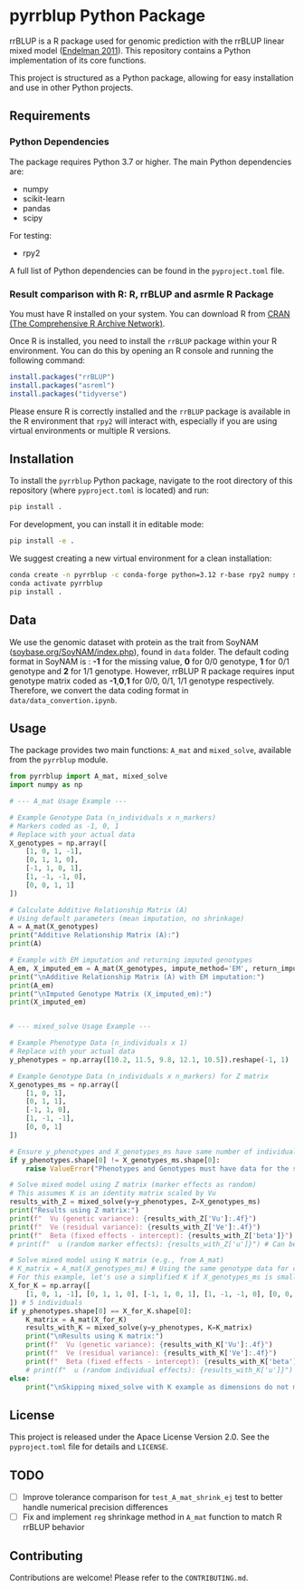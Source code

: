 # pyrrblup Python Package

rrBLUP is a R package used for genomic prediction with the rrBLUP linear mixed model ([Endelman 2011](https://acsess.onlinelibrary.wiley.com/doi/full/10.3835/plantgenome2011.08.0024)). This repository contains a Python implementation of its core functions.

This project is structured as a Python package, allowing for easy installation and use in other Python projects.

## Requirements

### Python Dependencies

The package requires Python 3.7 or higher. The main Python dependencies are:

- numpy
- scikit-learn
- pandas
- scipy

For testing:
- rpy2

A full list of Python dependencies can be found in the `pyproject.toml` file.

### Result comparison with R: R, rrBLUP and asrmle R Package

You must have R installed on your system. You can download R from [CRAN (The Comprehensive R Archive Network)](https://cran.r-project.org/).

Once R is installed, you need to install the `rrBLUP` package within your R environment. You can do this by opening an R console and running the following command:

```R
install.packages("rrBLUP")
install.packages("asreml")
install.packages("tidyverse")
```

Please ensure R is correctly installed and the `rrBLUP` package is available in the R environment that `rpy2` will interact with, especially if you are using virtual environments or multiple R versions.

## Installation

To install the `pyrrblup` Python package, navigate to the root directory of this repository (where `pyproject.toml` is located) and run:

```bash
pip install .
```

For development, you can install it in editable mode:

```bash
pip install -e .
```

We suggest creating a new virtual environment for a clean installation:

```bash
conda create -n pyrrblup -c conda-forge python=3.12 r-base rpy2 numpy scikit-learn r-rrblup pandas scipy
conda activate pyrrblup
pip install .
```

## Data

We use the genomic dataset with protein as the trait from SoyNAM ([soybase.org/SoyNAM/index.php](https://soybase.org/SoyNAM/index.php)), found in `data` folder. The default coding format in SoyNAM is : **-1** for the missing value, **0** for 0/0 genotype, **1** for 0/1 genotype and **2** for 1/1 genotype. However, rrBLUP R package requires input genotype matrix coded as **-1**,**0**,**1** for 0/0, 0/1, 1/1 genotype respectively. Therefore, we convert the data coding format in `data/data_convertion.ipynb`.

## Usage

The package provides two main functions: `A_mat` and `mixed_solve`, available from the `pyrrblup` module.

```python
from pyrrblup import A_mat, mixed_solve
import numpy as np

# --- A_mat Usage Example ---

# Example Genotype Data (n_individuals x n_markers)
# Markers coded as -1, 0, 1
# Replace with your actual data
X_genotypes = np.array([
    [1, 0, 1, -1],
    [0, 1, 1, 0],
    [-1, 1, 0, 1],
    [1, -1, -1, 0],
    [0, 0, 1, 1]
])

# Calculate Additive Relationship Matrix (A)
# Using default parameters (mean imputation, no shrinkage)
A = A_mat(X_genotypes)
print("Additive Relationship Matrix (A):")
print(A)

# Example with EM imputation and returning imputed genotypes
A_em, X_imputed_em = A_mat(X_genotypes, impute_method='EM', return_imputed=True)
print("\nAdditive Relationship Matrix (A) with EM imputation:")
print(A_em)
print("\nImputed Genotype Matrix (X_imputed_em):")
print(X_imputed_em)


# --- mixed_solve Usage Example ---

# Example Phenotype Data (n_individuals x 1)
# Replace with your actual data
y_phenotypes = np.array([10.2, 11.5, 9.8, 12.1, 10.5]).reshape(-1, 1)

# Example Genotype Data (n_individuals x n_markers) for Z matrix
X_genotypes_ms = np.array([
    [1, 0, 1],
    [0, 1, 1],
    [-1, 1, 0],
    [1, -1, -1],
    [0, 0, 1]
])

# Ensure y_phenotypes and X_genotypes_ms have same number of individuals (rows)
if y_phenotypes.shape[0] != X_genotypes_ms.shape[0]:
    raise ValueError("Phenotypes and Genotypes must have data for the same number of individuals.")

# Solve mixed model using Z matrix (marker effects as random)
# This assumes K is an identity matrix scaled by Vu
results_with_Z = mixed_solve(y=y_phenotypes, Z=X_genotypes_ms)
print("Results using Z matrix:")
print(f"  Vu (genetic variance): {results_with_Z['Vu']:.4f}")
print(f"  Ve (residual variance): {results_with_Z['Ve']:.4f}")
print(f"  Beta (fixed effects - intercept): {results_with_Z['beta']}")
# print(f"  u (random marker effects): {results_with_Z['u']}") # Can be long

# Solve mixed model using K matrix (e.g., from A_mat)
# K_matrix = A_mat(X_genotypes_ms) # Using the same genotype data for consistency in example
# For this example, let's use a simplified K if X_genotypes_ms is small / has issues with A_mat defaults
X_for_K = np.array([
    [1, 0, 1, -1], [0, 1, 1, 0], [-1, 1, 0, 1], [1, -1, -1, 0], [0, 0, 1, 1]
]) # 5 individuals
if y_phenotypes.shape[0] == X_for_K.shape[0]:
    K_matrix = A_mat(X_for_K)
    results_with_K = mixed_solve(y=y_phenotypes, K=K_matrix)
    print("\nResults using K matrix:")
    print(f"  Vu (genetic variance): {results_with_K['Vu']:.4f}")
    print(f"  Ve (residual variance): {results_with_K['Ve']:.4f}")
    print(f"  Beta (fixed effects - intercept): {results_with_K['beta']}")
    # print(f"  u (random individual effects): {results_with_K['u']}") # Can be long
else:
    print("\nSkipping mixed_solve with K example as dimensions do not match for provided sample data.")

```

## License

This project is released under the Apace License Version 2.0. See the `pyproject.toml` file for details and `LICENSE`.

## TODO

- [ ] Improve tolerance comparison for `test_A_mat_shrink_ej` test to better handle numerical precision differences
- [ ] Fix and implement `reg` shrinkage method in `A_mat` function to match R rrBLUP behavior

## Contributing

Contributions are welcome! Please refer to the `CONTRIBUTING.md`.
